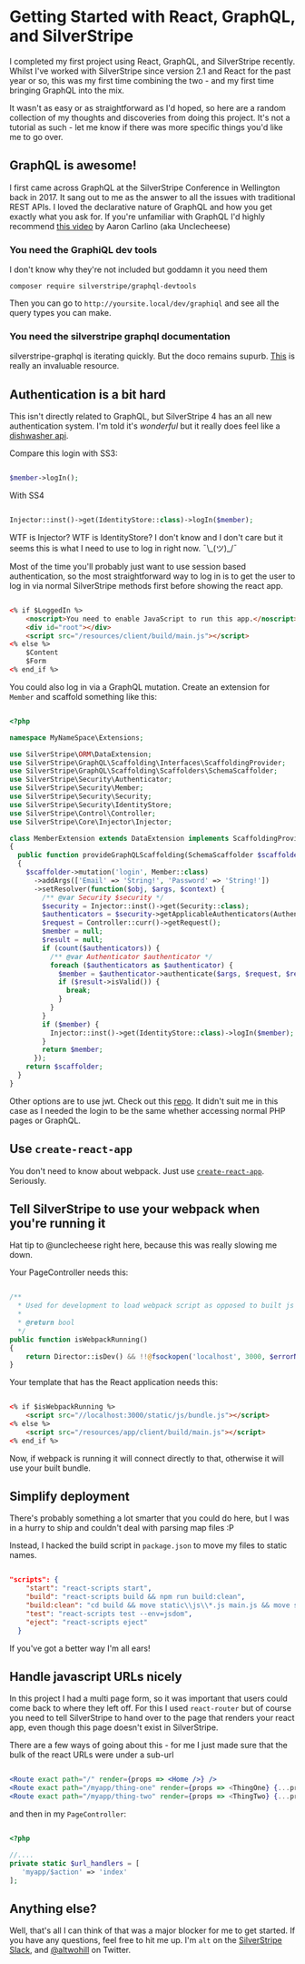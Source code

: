 # Getting Started with React, GraphQL, and SilverStripe

I completed my first project using React, GraphQL, and SilverStripe recently. Whilst I've worked with SilverStripe since version 2.1 and React for the past year or so, this was my first time combining the two - and my first time bringing GraphQL into the mix.

It wasn't as easy or as straightforward as I'd hoped, so here are a random collection of my thoughts and discoveries from doing this project. It's not a tutorial as such - let me know if there was more specific things you'd like me to go over.

## GraphQL is awesome! ##

I first came across GraphQL at the SilverStripe Conference in Wellington back in 2017. It sang out to me as the answer to all the issues with traditional REST APIs. I loved the declarative nature of GraphQL and how you get exactly what you ask for. If you're unfamiliar with GraphQL I'd highly recommend [this video](https://vimeo.com/206492203) by Aaron Carlino (aka Unclecheese)

### You need the GraphiQL dev tools ###

I don't know why they're not included but goddamn it you need them

```composer require silverstripe/graphql-devtools```

Then you can go to `http://yoursite.local/dev/graphiql` and see all the query types you can make.

### You need the silverstripe graphql documentation ###

silverstripe-graphql is iterating quickly. But the doco remains supurb. [This](https://github.com/silverstripe/silverstripe-graphql/blob/2/README.md) is really an invaluable resource.

## Authentication is a bit hard ##

This isn't directly related to GraphQL, but SilverStripe 4 has an all new authentication system. I'm told it's *wonderful* but it really does feel like a [dishwasher api](https://www.silverstripe.org/blog/cutting-through-the-noise-why-silverstripe-4-will-use-reactjs/#Diswashers_have_terrible_APIs_33).

Compare this login with SS3:

```php

$member->logIn();

```

With SS4
```php

Injector::inst()->get(IdentityStore::class)->logIn($member);

```

WTF is Injector? WTF is IdentityStore? I don't know and I don't care but it seems this is what I need to use to log in right now. ¯\\\_(ツ)\_/¯

Most of the time you'll probably just want to use session based authentication, so the most straightforward way to log in is to get the user to log in via normal SilverStripe methods first before showing the react app.

```html

<% if $LoggedIn %>
    <noscript>You need to enable JavaScript to run this app.</noscript>
    <div id="root"></div>
    <script src="/resources/client/build/main.js"></script>
<% else %>
    $Content
    $Form
<% end_if %>

```

You could also log in via a GraphQL mutation. Create an extension for `Member` and scaffold something like this:

```php

<?php

namespace MyNameSpace\Extensions;

use SilverStripe\ORM\DataExtension;
use SilverStripe\GraphQL\Scaffolding\Interfaces\ScaffoldingProvider;
use SilverStripe\GraphQL\Scaffolding\Scaffolders\SchemaScaffolder;
use SilverStripe\Security\Authenticator;
use SilverStripe\Security\Member;
use SilverStripe\Security\Security;
use SilverStripe\Security\IdentityStore;
use SilverStripe\Control\Controller;
use SilverStripe\Core\Injector\Injector;

class MemberExtension extends DataExtension implements ScaffoldingProvider
{
  public function provideGraphQLScaffolding(SchemaScaffolder $scaffolder)
  {
    $scaffolder->mutation('login', Member::class)
      ->addArgs(['Email' => 'String!', 'Password' => 'String!'])
      ->setResolver(function($obj, $args, $context) {
        /** @var Security $security */
        $security = Injector::inst()->get(Security::class);
        $authenticators = $security->getApplicableAuthenticators(Authenticator::LOGIN);
        $request = Controller::curr()->getRequest();
        $member = null;
        $result = null;
        if (count($authenticators)) {
          /** @var Authenticator $authenticator */
          foreach ($authenticators as $authenticator) {
            $member = $authenticator->authenticate($args, $request, $result);
            if ($result->isValid()) {
              break;
            }
          }
        }
        if ($member) {
          Injector::inst()->get(IdentityStore::class)->logIn($member);
        }
        return $member;
      });
    return $scaffolder;
  }
}

```

Other options are to use jwt. Check out this [repo](https://github.com/Firesphere/silverstripe-graphql-jwt). It didn't suit me in this case as I needed the login to be the same whether accessing normal PHP pages or GraphQL.

## Use `create-react-app` ##

You don't need to know about webpack. Just use [`create-react-app`](https://github.com/facebook/create-react-app). Seriously.

## Tell SilverStripe to use your webpack when you're running it ##

Hat tip to @unclecheese right here, because this was really slowing me down.

Your PageController needs this:

```php

/**
  * Used for development to load webpack script as opposed to built js
  *
  * @return bool
  */
public function isWebpackRunning()
{
    return Director::isDev() && !!@fsockopen('localhost', 3000, $errorNumber, $errorMsg, 2);
}

```

Your template that has the React application needs this:

```html

<% if $isWebpackRunning %>
    <script src="//localhost:3000/static/js/bundle.js"></script>
<% else %>
    <script src="/resources/app/client/build/main.js"></script>
<% end_if %>

```

Now, if webpack is running it will connect directly to that, otherwise it will use your built bundle.

## Simplify deployment ##

There's probably something a lot smarter that you could do here, but I was in a hurry to ship and couldn't deal with parsing map files :P

Instead, I hacked the build script in `package.json` to move my files to static names.

```json

"scripts": {
    "start": "react-scripts start",
    "build": "react-scripts build && npm run build:clean",
    "build:clean": "cd build && move static\\js\\*.js main.js && move static\\css\\*.css main.css && rmdir /s /q static",
    "test": "react-scripts test --env=jsdom",
    "eject": "react-scripts eject"
  }

```
If you've got a better way I'm all ears!

## Handle javascript URLs nicely ##

In this project I had a multi page form, so it was important that users could come back to where they left off. For this I used `react-router` but of course you
need to tell SilverStripe to hand over to the page that renders your react app, even though this page doesn't exist in SilverStripe.

There are a few ways of going about this - for me I just made sure that the bulk of the react URLs were under a sub-url

```jsx

<Route exact path="/" render={props => <Home />} />
<Route exact path="/myapp/thing-one" render={props => <ThingOne} {...props}/>}/>
<Route exact path="/myapp/thing-two" render={props => <ThingTwo} {...props}/>}/>

```

and then in my `PageController`:

```php

<?php

//....
private static $url_handlers = [
   'myapp/$action' => 'index'
];

```

## Anything else? ##

Well, that's all I can think of that was a major blocker for me to get started. If you have any questions, feel free to hit me up. I'm `alt` on the [SilverStripe Slack](https://www.silverstripe.org/community/slack-signup), and [@altwohill](https://twitter.com/altwohill) on Twitter.